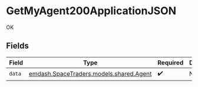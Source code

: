 # GetMyAgent200ApplicationJSON

OK


## Fields

| Field                                                                   | Type                                                                    | Required                                                                | Description                                                             |
| ----------------------------------------------------------------------- | ----------------------------------------------------------------------- | ----------------------------------------------------------------------- | ----------------------------------------------------------------------- |
| `data`                                                                  | [emdash.SpaceTraders.models.shared.Agent](../../models/shared/Agent.md) | :heavy_check_mark:                                                      | N/A                                                                     |